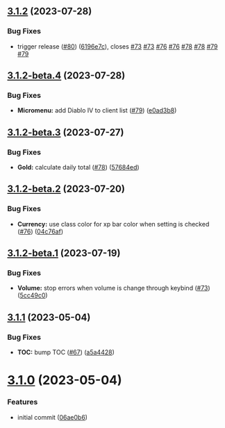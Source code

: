 ## [3.1.2](https://github.com/Kozoaku/XIV_Databar/compare/v3.1.1...v3.1.2) (2023-07-28)


### Bug Fixes

* trigger release ([#80](https://github.com/Kozoaku/XIV_Databar/issues/80)) ([6196e7c](https://github.com/Kozoaku/XIV_Databar/commit/6196e7c89a227a849f41aa89f069463676d9e630)), closes [#73](https://github.com/Kozoaku/XIV_Databar/issues/73) [#73](https://github.com/Kozoaku/XIV_Databar/issues/73) [#76](https://github.com/Kozoaku/XIV_Databar/issues/76) [#76](https://github.com/Kozoaku/XIV_Databar/issues/76) [#78](https://github.com/Kozoaku/XIV_Databar/issues/78) [#78](https://github.com/Kozoaku/XIV_Databar/issues/78) [#79](https://github.com/Kozoaku/XIV_Databar/issues/79) [#79](https://github.com/Kozoaku/XIV_Databar/issues/79)

## [3.1.2-beta.4](https://github.com/Kozoaku/XIV_Databar/compare/v3.1.2-beta.3...v3.1.2-beta.4) (2023-07-28)


### Bug Fixes

* **Micromenu:** add Diablo IV to client list ([#79](https://github.com/Kozoaku/XIV_Databar/issues/79)) ([e0ad3b8](https://github.com/Kozoaku/XIV_Databar/commit/e0ad3b85a0bc4998c4f3110a8c1bb8d703a51959))

## [3.1.2-beta.3](https://github.com/Kozoaku/XIV_Databar/compare/v3.1.2-beta.2...v3.1.2-beta.3) (2023-07-27)


### Bug Fixes

* **Gold:** calculate daily total ([#78](https://github.com/Kozoaku/XIV_Databar/issues/78)) ([57684ed](https://github.com/Kozoaku/XIV_Databar/commit/57684ed2a9f49881b69c67c571afa2fdc1c7c615))

## [3.1.2-beta.2](https://github.com/Kozoaku/XIV_Databar/compare/v3.1.2-beta.1...v3.1.2-beta.2) (2023-07-20)


### Bug Fixes

* **Currency:** use class color for xp bar color when setting is checked ([#76](https://github.com/Kozoaku/XIV_Databar/issues/76)) ([04c76af](https://github.com/Kozoaku/XIV_Databar/commit/04c76af5322e2f6e95b5a2845a11228759b96253))

## [3.1.2-beta.1](https://github.com/Kozoaku/XIV_Databar/compare/v3.1.1...v3.1.2-beta.1) (2023-07-19)


### Bug Fixes

* **Volume:** stop errors when volume is change through keybind ([#73](https://github.com/Kozoaku/XIV_Databar/issues/73)) ([5cc49c0](https://github.com/Kozoaku/XIV_Databar/commit/5cc49c0359f366b6f4c6aeaad8074daf90861962))

## [3.1.1](https://github.com/Kozoaku/XIV_Databar/compare/v3.1.0...v3.1.1) (2023-05-04)


### Bug Fixes

* **TOC:** bump TOC ([#67](https://github.com/Kozoaku/XIV_Databar/issues/67)) ([a5a4428](https://github.com/Kozoaku/XIV_Databar/commit/a5a44281a7365893eb8985a4e5a655cdb09e3705))

# [3.1.0](https://github.com/Kozoaku/XIV_Databar/compare/v3.0.28...v3.1.0) (2023-05-04)


### Features

* initial commit ([06ae0b6](https://github.com/Kozoaku/XIV_Databar/commit/06ae0b6eb8901c0a1fd3ca4e71a46518136eaf15))
